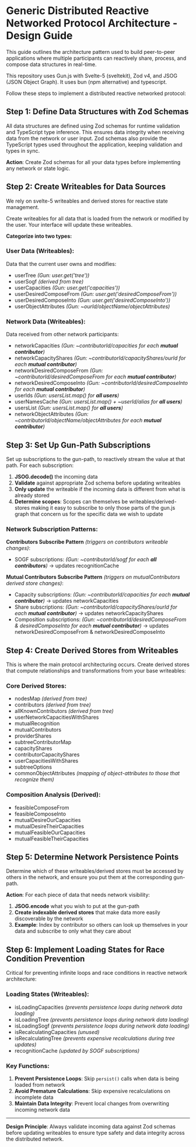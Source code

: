 # Generic Distributed Reactive Networked Protocol Architecture - Design Guide

This guide outlines the architecture pattern used to build peer-to-peer applications where multiple participants can reactively share, process, and compose data structures in real-time.

This repository uses Gun.js with Svelte-5 (sveltekit), Zod v4, and JSOG (JSON Object Graph). It uses bun (npm alternative) and typescript.

Follow these steps to implement a distributed reactive networked protocol:

## Step 1: Define Data Structures with Zod Schemas

All data structures are defined using Zod schemas for runtime validation and TypeScript type inference. This ensures data integrity when receiving data from the network or user input. Zod schemas also provide the TypeScript types used throughout the application, keeping validation and types in sync.

**Action**: Create Zod schemas for all your data types before implementing any network or state logic.

## Step 2: Create Writeables for Data Sources

We rely on svelte-5 writeables and derived stores for reactive state management.

Create writeables for all data that is loaded from the network or modified by the user. Your interface will update these writeables.

**Categorize into two types:**

### User Data (Writeables):

Data that the current user owns and modifies:

- userTree _(Gun: user.get('tree'))_
- userSogf _(derived from tree)_
- userCapacities _(Gun: user.get('capacities'))_
- userDesiredComposeFrom _(Gun: user.get('desiredComposeFrom'))_
- userDesiredComposeInto _(Gun: user.get('desiredComposeInto'))_
- userObjectAttributes _(Gun: ~ourId/objectName/objectAttributes)_

### Network Data (Writeables):

Data received from other network participants:

- networkCapacities _(Gun: ~contributorId/capacities for each **mutual contributor**)_
- networkCapacityShares _(Gun: ~contributorId/capacityShares/ourId for each **mutual contributor**)_
- networkDesiredComposeFrom _(Gun: ~contributorId/desiredComposeFrom for each **mutual contributor**)_
- networkDesiredComposeInto _(Gun: ~contributorId/desiredComposeInto for each **mutual contributor**)_
- userIds _(Gun: usersList.map() for **all users**)_
- userNamesCache _(Gun: usersList.map() + ~userId/alias for **all users**)_
- usersList _(Gun: usersList.map() for **all users**)_
- networkObjectAttributes _(Gun: ~contributorId/objectName/objectAttributes for each **mutual contributor**)_

## Step 3: Set Up Gun-Path Subscriptions

Set up subscriptions to the gun-path, to reactively stream the value at that path. For each subscription:

1. **JSOG.decode()** the incoming data
2. **Validate** against appropriate Zod schema before updating writeables
3. **Only update** the writeable if the incoming data is different from what is already stored
4. **Determine scopes**: Scopes can themselves be writeables/derived-stores making it easy to subscribe to only those parts of the gun.js graph that concern us for the specific data we wish to update

### Network Subscription Patterns:

**Contributors Subscribe Pattern** _(triggers on contributors writeable changes)_:

- SOGF subscriptions: _(Gun: ~contributorId/sogf for each **all contributors**)_ → updates recognitionCache

**Mutual Contributors Subscribe Pattern** _(triggers on mutualContributors derived store changes)_:

- Capacity subscriptions: _(Gun: ~contributorId/capacities for each **mutual contributor**)_ → updates networkCapacities
- Share subscriptions: _(Gun: ~contributorId/capacityShares/ourId for each **mutual contributor**)_ → updates networkCapacityShares
- Composition subscriptions: _(Gun: ~contributorId/desiredComposeFrom & desiredComposeInto for each **mutual contributor**)_ → updates networkDesiredComposeFrom & networkDesiredComposeInto

## Step 4: Create Derived Stores from Writeables

This is where the main protocol architecturing occurs. Create derived stores that compute relationships and transformations from your base writeables:

### Core Derived Stores:

- nodesMap _(derived from tree)_
- contributors _(derived from tree)_
- allKnownContributors _(derived from tree)_
- userNetworkCapacitiesWithShares
- mutualRecognition
- mutualContributors
- providerShares
- subtreeContributorMap
- capacityShares
- contributorCapacityShares
- userCapacitiesWithShares
- subtreeOptions
- commonObjectAttributes _(mapping of object-attributes to those that recognize them)_

### Composition Analysis (Derived):

- feasibleComposeFrom
- feasibleComposeInto
- mutualDesireOurCapacities
- mutualDesireTheirCapacities
- mutualFeasibleOurCapacities
- mutualFeasibleTheirCapacities

## Step 5: Determine Network Persistence Points

Determine which of these writeables/derived stores must be accessed by others in the network, and ensure you put them at the corresponding gun-path.

**Action**: For each piece of data that needs network visibility:

1. **JSOG.encode** what you wish to put at the gun-path
2. **Create indexable derived stores** that make data more easily discoverable by the network
3. **Example**: Index by contributor so others can look up themselves in your data and subscribe to only what they care about

## Step 6: Implement Loading States for Race Condition Prevention

Critical for preventing infinite loops and race conditions in reactive network architecture:

### Loading States (Writeables):

- isLoadingCapacities _(prevents persistence loops during network data loading)_
- isLoadingTree _(prevents persistence loops during network data loading)_
- isLoadingSogf _(prevents persistence loops during network data loading)_
- isRecalculatingCapacities _(unused)_
- isRecalculatingTree _(prevents expensive recalculations during tree updates)_
- recognitionCache _(updated by SOGF subscriptions)_

### Key Functions:

1. **Prevent Persistence Loops**: Skip `persist()` calls when data is being loaded from network
2. **Avoid Premature Calculations**: Skip expensive recalculations on incomplete data
3. **Maintain Data Integrity**: Prevent local changes from overwriting incoming network data

---

**Design Principle**: Always validate incoming data against Zod schemas before updating writeables to ensure type safety and data integrity across the distributed network.
